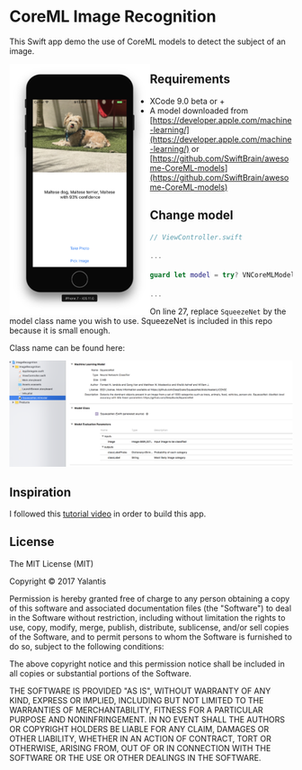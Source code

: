 # CoreML Image Recognition

This Swift app demo the use of CoreML models to detect the subject of an image.

<img src="Screenshot.png" align="left" width="250">

## Requirements

* XCode 9.0 beta or +
* A model downloaded from [https://developer.apple.com/machine-learning/](https://developer.apple.com/machine-learning/) or [https://github.com/SwiftBrain/awesome-CoreML-models](https://github.com/SwiftBrain/awesome-CoreML-models)

## Change model

```swift
// ViewController.swift

...

guard let model = try? VNCoreMLModel(for: SqueezeNet().model)

...
```

On line 27, replace `SqueezeNet` by the model class name you wish to use. SqueezeNet is included in this repo because it is small enough.

Class name can be found here:

![swift generated class](modelClassImage.png "Logo Title Text 1")

## Inspiration

I followed this [tutorial video](https://www.youtube.com/watch?v=h2MdQoRMtlQ) in order to build this app.

License
----------------

The MIT License (MIT)

Copyright © 2017 Yalantis

Permission is hereby granted free of charge to any person obtaining a copy of this software and associated documentation files (the "Software") to deal in the Software without restriction, including without limitation the rights to use, copy, modify, merge, publish, distribute, sublicense, and/or sell copies of the Software, and to permit persons to whom the Software is furnished to do so, subject to the following conditions:

The above copyright notice and this permission notice shall be included in all copies or substantial portions of the Software.

THE SOFTWARE IS PROVIDED "AS IS", WITHOUT WARRANTY OF ANY KIND, EXPRESS OR IMPLIED, INCLUDING BUT NOT LIMITED TO THE WARRANTIES OF MERCHANTABILITY,
FITNESS FOR A PARTICULAR PURPOSE AND NONINFRINGEMENT. IN NO EVENT SHALL THE
AUTHORS OR COPYRIGHT HOLDERS BE LIABLE FOR ANY CLAIM, DAMAGES OR OTHER
LIABILITY, WHETHER IN AN ACTION OF CONTRACT, TORT OR OTHERWISE, ARISING FROM,
OUT OF OR IN CONNECTION WITH THE SOFTWARE OR THE USE OR OTHER DEALINGS IN
THE SOFTWARE.
